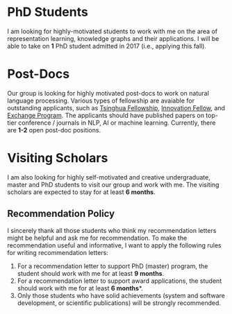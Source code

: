 # PhD Students
I am looking for highly-motivated students to work with me on the area of representation learning, knowledge graphs and their applications. I will be able to take on **1** PhD student admitted in 2017 (i.e., applying this fall).


# Post-Docs
Our group is looking for highly motivated post-docs to work on natural language processing. Various types of fellowship are avaiable for outstanding applicants, such as [Tsinghua Fellowship](http://postdoctor.tsinghua.edu.cn/column/zcjh), [Innovation Fellow](http://www.chinapostdoctor.org.cn/WebSite/program/Info_Show.aspx?InfoID=401bd252-c82b-4f69-b4a2-7de4121f19bb), and [Exchange Program](http://www.chinapostdoctor.org.cn/WebSite/program/Info_Show.aspx?InfoID=62754b5b-eb93-439b-896e-3ce0bd447b0a).
The applicants should have published papers on top-tier conference / journals in NLP, AI or machine learning. Currently, there are **1-2** open post-doc positions.

# Visiting Scholars
I am also looking for highly self-motivated and creative undergraduate, master and PhD students to visit our group and work with me. The visiting scholars are expected to stay for at least **6 months**.

## Recommendation Policy
I sincerely thank all those students who think my recommendation letters might be helpful and ask me for recommendation. To make the recommendation useful and informative, I want to apply the following rules for writing recommendation letters:
1. For a recommendation letter to support PhD (master) program, the student should work with me for at least **9 months**.
2. For a recommendation letter to support award applications, the student should work with me for at least **6 months***.
3. Only those students who have solid achievements (system and software development, or scientific publications) will be strongly recommended.